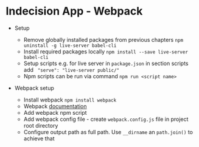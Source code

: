 # Indecision App - Webpack


- Setup
    - Remove globally installed packages from previous chapters `npm uninstall -g live-server babel-cli`
    - Install required packages locally `npm install --save live-server babel-cli`
    - Setup scripts e.g. for live server in `package.json` in section scripts add ` "serve": "live-server public/"`
    - Npm scripts can be run via command `npm run <script name>`
    
- Webpack setup
    - Install webpack `npm install webpack`
    - Webpack [documentation](https://webpack.js.org/concepts/)
    - Add webpack npm script
    - Add webpack config file - create `webpack.config.js` file in project root directory
    - Configure output path as full path. Use `__dirname` an `path.join()` to achieve that
    